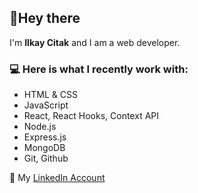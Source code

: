 ## 👋Hey there
 I'm **Ilkay Citak** and I am a web developer.

### :computer: Here is what I recently work with:
* HTML & CSS
* JavaScript
* React, React Hooks, Context API
* Node.js
* Express.js
* MongoDB
* Git, Github

:link: My [LinkedIn Account](https://www.linkedin.com/in/ilkay-citak-3397b4155/)

